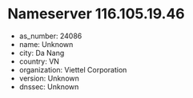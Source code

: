 # Nameserver 116.105.19.46

* as_number: 24086
* name: Unknown
* city: Da Nang
* country: VN
* organization: Viettel Corporation
* version: Unknown
* dnssec: Unknown
